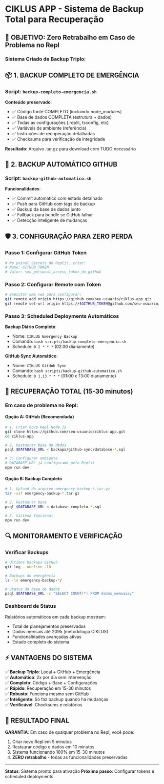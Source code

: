 # CIKLUS APP - Sistema de Backup Total para Recuperação

## 🚨 OBJETIVO: Zero Retrabalho em Caso de Problema no Repl

### Sistema Criado de Backup Triplo:

## 📦 1. BACKUP COMPLETO DE EMERGÊNCIA

### Script: `backup-completo-emergencia.sh`
**Conteúdo preservado**:
- ✅ Código fonte COMPLETO (incluindo node_modules)
- ✅ Base de dados COMPLETA (estrutura + dados)
- ✅ Todas as configurações (.replit, tsconfig, etc)
- ✅ Variáveis de ambiente (referência)
- ✅ Instruções de recuperação detalhadas
- ✅ Checksums para verificação de integridade

**Resultado**: Arquivo .tar.gz para download com TUDO necessário

## 🔄 2. BACKUP AUTOMÁTICO GITHUB

### Script: `backup-github-automatico.sh`
**Funcionalidades**:
- ✅ Commit automático com estado detalhado
- ✅ Push para GitHub com tags de backup
- ✅ Backup da base de dados junto
- ✅ Fallback para bundle se GitHub falhar
- ✅ Detecção inteligente de mudanças

## 🛡️ 3. CONFIGURAÇÃO PARA ZERO PERDA

### Passo 1: Configurar GitHub Token
```bash
# No painel Secrets do Replit, criar:
# Nome: GITHUB_TOKEN
# Valor: seu_personal_access_token_do_github
```

### Passo 2: Configurar Remote com Token
```bash
# Executar uma vez para configurar:
git remote add origin https://github.com/seu-usuario/ciklus-app.git
git remote set-url origin https://$GITHUB_TOKEN@github.com/seu-usuario/ciklus-app.git
```

### Passo 3: Scheduled Deployments Automáticos
**Backup Diário Completo**:
- Nome: `CIKLUS Emergency Backup`
- Comando: `bash scripts/backup-completo-emergencia.sh`
- Schedule: `0 2 * * *` (02:00 diariamente)

**GitHub Sync Automático**:
- Nome: `CIKLUS GitHub Sync`
- Comando: `bash scripts/backup-github-automatico.sh`
- Schedule: `0 1,13 * * *` (01:00 e 13:00 diariamente)

## 🎯 RECUPERAÇÃO TOTAL (15-30 minutos)

### Em caso de problema no Repl:

#### Opção A: GitHub (Recomendada)
```bash
# 1. Criar novo Repl Node.js
git clone https://github.com/seu-usuario/ciklus-app.git
cd ciklus-app

# 2. Restaurar base de dados
psql $DATABASE_URL < backups/github-sync/database-*.sql

# 3. Configurar ambiente
# DATABASE_URL já configurado pelo Replit
npm run dev
```

#### Opção B: Backup Completo
```bash
# 1. Upload do arquivo emergency-backup-*.tar.gz
tar -xzf emergency-backup-*.tar.gz

# 2. Restaurar base
psql $DATABASE_URL < database-completo-*.sql

# 3. Sistema funcional
npm run dev
```

## 🔍 MONITORAMENTO E VERIFICAÇÃO

### Verificar Backups
```bash
# Últimos backups GitHub
git log --oneline -10

# Backups de emergência
ls -la emergency-backup-*/

# Status da base de dados
psql $DATABASE_URL -c "SELECT COUNT(*) FROM dados_mensais;"
```

### Dashboard de Status
Relatórios automáticos em cada backup mostram:
- Total de planejamentos preservados
- Dados mensais até 2095 (metodologia CIKLUS)
- Funcionalidades avançadas ativas
- Estado completo do sistema

## ⚡ VANTAGENS DO SISTEMA

✅ **Backup Triplo**: Local + GitHub + Emergência  
✅ **Automático**: 2x por dia sem intervenção  
✅ **Completo**: Código + Base + Configurações  
✅ **Rápido**: Recuperação em 15-30 minutos  
✅ **Robusto**: Funciona mesmo sem GitHub  
✅ **Inteligente**: Só faz backup quando há mudanças  
✅ **Verificável**: Checksums e relatórios  

## 🎯 RESULTADO FINAL

**GARANTIA**: Em caso de qualquer problema no Repl, você pode:
1. Criar novo Repl em 5 minutos
2. Restaurar código e dados em 10 minutos  
3. Sistema funcionando 100% em 15-30 minutos
4. **ZERO retrabalho** - todas as funcionalidades preservadas

---
**Status**: Sistema pronto para ativação
**Próximo passo**: Configurar tokens e scheduled deployments